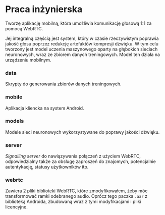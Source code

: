 # Praca inżynierska
Tworzę aplikację mobilną, która umożliwia komunikację głosową 1:1 za pomocą WebRTC. 

Jej integralną częścią jest system, który w czasie rzeczywistym poprawia jakość głosu poprzez redukcję artefaktów kompresji dźwięku. W tym celu tworzony jest model uczenia maszynowego oparty na głębokich sieciach neuronowych, wraz ze zbiorem danych treningowych. Model ten działa na urządzeniu mobilnym.

### data
Skrypty do generowania zbiorów danych treningowych.

### mobile
Aplikacja kliencka na system Android.

### models
Modele sieci neuronowych wykorzystywane do poprawy jakości dźwięku.

### server
*Signalling server* do nawiązywania połączeń z użyciem WebRTC, odpowiedzialny także za obsługę zaproszeń do znajomych, potencjalnie autentykację, statusy użytkowników itp.

### webrtc
Zawiera 2 pliki biblioteki WebRTC, które zmodyfikowałem, żeby móc transformować ramki odebranego audio. Oprócz tego paczka `.aar` z biblioteką Androida, zbudowaną wraz z tymi modyfikacjami i pliki licencyjne.
